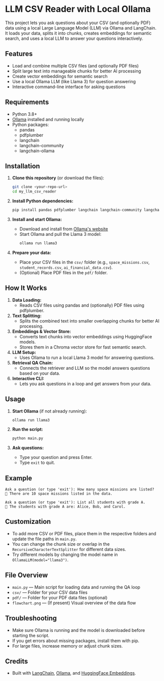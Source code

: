 # LLM CSV Reader with Local Ollama

This project lets you ask questions about your CSV (and optionally PDF) data using a local Large Language Model (LLM) via Ollama and LangChain. It loads your data, splits it into chunks, creates embeddings for semantic search, and uses a local LLM to answer your questions interactively.

## Features
- Load and combine multiple CSV files (and optionally PDF files)
- Split large text into manageable chunks for better AI processing
- Create vector embeddings for semantic search
- Use a local Ollama LLM (like Llama 3) for question answering
- Interactive command-line interface for asking questions

## Requirements

- Python 3.8+
- [Ollama](https://ollama.com/) installed and running locally
- Python packages:
  - pandas
  - pdfplumber
  - langchain
  - langchain-community
  - langchain-ollama

## Installation

1. **Clone this repository** (or download the files):
   ```sh
   git clone <your-repo-url>
   cd my_llm_csv_reader
   ```

2. **Install Python dependencies:**
   ```sh
   pip install pandas pdfplumber langchain langchain-community langchain-ollama
   ```

3. **Install and start Ollama:**
   - Download and install from [Ollama's website](https://ollama.com/download)
   - Start Ollama and pull the Llama 3 model:
     ```sh
     ollama run llama3
     ```

4. **Prepare your data:**
   - Place your CSV files in the `csv/` folder (e.g., `space_missions.csv`, `student_records.csv`, `ai_financial_data.csv`).
   - (Optional) Place PDF files in the `pdf/` folder.

## How It Works

1. **Data Loading:**
   - Reads CSV files using pandas and (optionally) PDF files using pdfplumber.
2. **Text Splitting:**
   - Splits the combined text into smaller overlapping chunks for better AI processing.
3. **Embeddings & Vector Store:**
   - Converts text chunks into vector embeddings using HuggingFace models.
   - Stores them in a Chroma vector store for fast semantic search.
4. **LLM Setup:**
   - Uses Ollama to run a local Llama 3 model for answering questions.
5. **Retrieval QA Chain:**
   - Connects the retriever and LLM so the model answers questions based on your data.
6. **Interactive CLI:**
   - Lets you ask questions in a loop and get answers from your data.

## Usage

1. **Start Ollama** (if not already running):
   ```sh
   ollama run llama3
   ```

2. **Run the script:**
   ```sh
   python main.py
   ```

3. **Ask questions:**
   - Type your question and press Enter.
   - Type `exit` to quit.

## Example

```
Ask a question (or type 'exit'): How many space missions are listed?
🧠 There are 10 space missions listed in the data.

Ask a question (or type 'exit'): List all students with grade A.
🧠 The students with grade A are: Alice, Bob, and Carol.
```

## Customization

- To add more CSV or PDF files, place them in the respective folders and update the file paths in `main.py`.
- You can change the chunk size or overlap in the `RecursiveCharacterTextSplitter` for different data sizes.
- Try different models by changing the model name in `OllamaLLM(model="llama3")`.

## File Overview

- `main.py` — Main script for loading data and running the QA loop
- `csv/` — Folder for your CSV data files
- `pdf/` — Folder for your PDF data files (optional)
- `flowchart.png` — (If present) Visual overview of the data flow

## Troubleshooting

- Make sure Ollama is running and the model is downloaded before starting the script.
- If you get errors about missing packages, install them with pip.
- For large files, increase memory or adjust chunk sizes.

## Credits

- Built with [LangChain](https://python.langchain.com/), [Ollama](https://ollama.com/), and [HuggingFace Embeddings](https://huggingface.co/).
